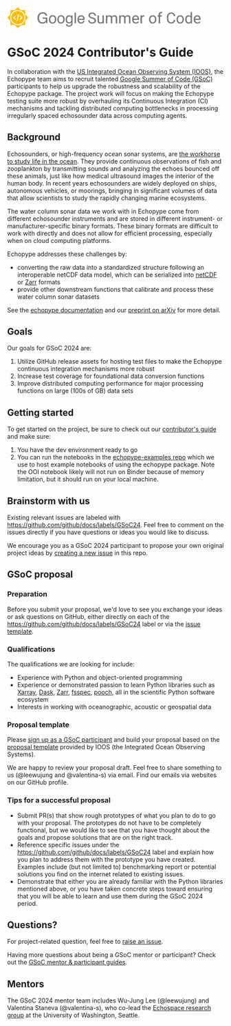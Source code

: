 <img src="docs/source/images/GSoC-logo-horizontal.svg" alt="Google Summer of Code logo" width="450" style="padding-right: 50px; vertical-align: middle">

<br>

# GSoC 2024 Contributor's Guide

In collaboration with the [US Integrated Ocean Observing System (IOOS)](https://ioos.noaa.gov/), the Echopype team aims to recruit talented [Google Summer of Code (GSoC)](https://summerofcode.withgoogle.com/)
participants to help us upgrade the robustness and scalability of the Echopype package. The project work will focus on making the Echopype testing suite more robust by overhauling its Continuous Integration (CI) mechanisms and tackling distributed computing bottlenecks in processing irregularly spaced echosounder data across computing agents.


## Background

Echosounders, or high-frequency ocean sonar systems, are [the workhorse to study life in the ocean](https://storymaps.arcgis.com/stories/e245977def474bdba60952f30576908f). They provide continuous observations of fish and zooplankton by transmitting sounds and analyzing the echoes bounced off these animals, just like how medical ultrasound images the interior of the human body. In recent years echosounders are widely deployed on ships, autonomous vehicles, or moorings, bringing in significant volumes of data that allow scientists to study the rapidly changing marine ecosystems.

The water column sonar data we work with in Echopype come from different echosounder instruments and are stored in different instrument- or manufacturer-specific binary formats. These binary formats are difficult to work with directly and does not allow for efficient processing, especially when on cloud computing platforms.

Echopype addresses these challenges by:

- converting the raw data into a standardized structure following an interoperable netCDF data model, which can be serialized into
[netCDF](https://www.unidata.ucar.edu/software/netcdf/) or [Zarr](https://zarr.readthedocs.io/en/stable/) formats
- provide other downstream functions that calibrate and process these water column sonar datasets

See the [echopype documentation](echopype-why) and our [preprint on arXiv](https://arxiv.org/abs/2111.00187) for more detail.



## Goals

Our goals for GSoC 2024 are:
1. Utilize GitHub release assets for hosting test files to make the Echopype continuous integration mechanisms more robust
2. Increase test coverage for foundational data conversion functions
3. Improve distributed computing performance for major processing functions on large (100s of GB) data sets


## Getting started

To get started on the project, be sure to check out our [contributor's guide](https://echopype.readthedocs.io/en/stable/contributing.html) and make sure:
1. You have the dev environment ready to go
2. You can run the notebooks in the [echopype-examples repo](https://github.com/OSOceanAcoustics/echopype-examples) which we use to host example notebooks of using the echopype package. Note the OOI notebook likely will not run on Binder because of memory limitation, but it should run on your local machine.


## Brainstorm with us

Existing relevant issues are labeled with https://github.com/github/docs/labels/GSoC24. Feel free to comment on the issues directly if you have questions or ideas you would like to discuss.

We encourage you as a GSoC 2024 participant to propose your own original project ideas by [creating a new issue](https://github.com/OSOceanAcoustics/echopype/issues/new?assignees=&labels=GSoC24&projects=&template=gsoc24.yml&title=%5BGSoC24%5D+...) in this repo.




## GSoC proposal

### Preparation
Before you submit your proposal, we'd love to see you exchange your ideas or ask questions on GitHub, either directly on each of the https://github.com/github/docs/labels/GSoC24 label or via the [issue template](https://github.com/OSOceanAcoustics/echopype/issues/new?assignees=&labels=GSoC24&projects=&template=gsoc24.yml&title=%5BGSoC24%5D+...).

### Qualifications
The qualifications we are looking for include:
- Experience with Python and object-oriented programming
- Experience or demonstrated passion to learn Python libraries such as [Xarray](https://docs.xarray.dev/en/stable/), [Dask](https://www.dask.org/), [Zarr](https://zarr.readthedocs.io/en/stable/), [fsspec](https://filesystem-spec.readthedocs.io/en/latest/), [pooch](https://www.fatiando.org/pooch/latest/), all in the scientific Python software ecosystem
- Interests in working with oceanographic, acoustic or geospatial data

### Proposal template

Please [sign up as a GSoC participant](https://summerofcode.withgoogle.com/get-started/) and build your proposal based on the [proposal template](https://github.com/ioos/gsoc/blob/main/proposal-template.md) provided by IOOS (the Integrated Ocean Observing Systems).

We are happy to review your proposal draft. Feel free to share something to us (@leewujung and @valentina-s) via email. Find our emails via websites on our GitHub profile.

### Tips for a successful proposal
- Submit PR(s) that show rough prototypes of what you plan to do to go with your proposal. The prototypes do not have to be completely functional, but we would like to see that you have thought about the goals and propose solutions that are on the right track.
- Reference specific issues under the https://github.com/github/docs/labels/GSoC24 label and explain how you plan to address them with the prototype you have created. Examples include (but not limited to) benchmarking report or potential solutions you find on the internet related to existing issues.
- Demonstrate that either you are already familiar with the Python libraries mentioned above, or you have taken concrete steps toward ensuring that you will be able to learn and use them during the GSoC 2024 period.


## Questions?

For project-related question, feel free to [raise an issue](https://github.com/OSOceanAcoustics/echopype/issues/new?assignees=&labels=GSoC24&projects=&template=gsoc24.yml&title=%5BGSoC24%5D+...).

Having more questions about being a GSoC mentor or participant? Check out the [GSoC mentor & participant guides](https://google.github.io/gsocguides/).


## Mentors
The GSoC 2024 mentor team includes Wu-Jung Lee (@leewujung) and Valentina Staneva (@valentina-s), who co-lead the [Echospace research group](https://uw-echospace.github.io/) at the University of Washington, Seattle.
